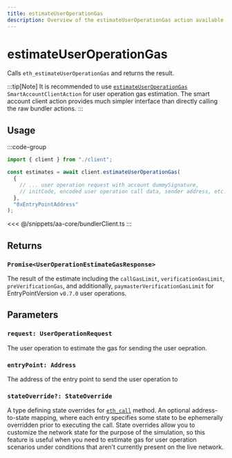 ```yaml
---
title: estimateUserOperationGas
description: Overview of the estimateUserOperationGas action available on the BundlerClient
---
```


# estimateUserOperationGas

Calls `eth_estimateUserOperationGas` and returns the result.

:::tip[Note]
It is recommended to use [`estimateUserOperationGas`](/packages/aa-core/smart-account-client/actions/estimateUserOperationGas) `SmartAccountClientAction` for user operation gas estimation. The smart account client action provides much simpler interface than directly calling the raw bundler actions.
:::

## Usage

:::code-group

```ts [example.ts]
import { client } from "./client";

const estimates = await client.estimateUserOperationGas(
  {
    // ... user operation request with account dummySignature,
    // initCode, encoded user operation call data, sender address, etc.
  },
  "0xEntryPointAddress"
);
```

<<< @/snippets/aa-core/bundlerClient.ts
:::

## Returns

### `Promise<UserOperationEstimateGasResponse>`

The result of the estimate including the `callGasLimit`, `verificationGasLimit`, `preVerificationGas`, and additionally, `paymasterVerificationGasLimit` for EntryPointVersion `v0.7.0` user operations.

## Parameters

### `request: UserOperationRequest`

The user operation to estimate the gas for sending the user oepration.

### `entryPoint: Address`

The address of the entry point to send the user operation to

### `stateOverride?: StateOverride`

A type defining state overrides for [`eth_call`](https://geth.ethereum.org/docs/interacting-with-geth/rpc/ns-eth#eth-call) method. An optional address-to-state mapping, where each entry specifies some state to be ephemerally overridden prior to executing the call.
State overrides allow you to customize the network state for the purpose of the simulation, so this feature is useful when you need to estimate gas for user operation scenarios under conditions that aren’t currently present on the live network.
